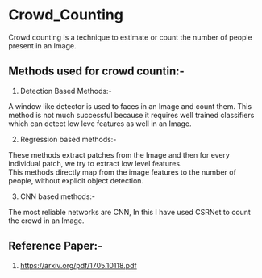 # Crowd_Counting
Crowd counting is a technique to estimate or count the number of people present in an Image. 

## Methods used for crowd countin:-

1. Detection Based Methods:-  

A window like detector is used to faces in an Image and count them. This method is not much successful because it requires well trained classifiers which can detect low leve features as well in an Image.  

2. Regression based methods:-  

These methods extract patches from the Image and then for every individual patch, we try to extract low level features.  
This methods directly map from the image features to the number of people, without explicit object detection.  

3. CNN based methods:-  

The most reliable networks are CNN, In this I have used CSRNet to count the crowd in an Image.  


## Reference Paper:-

1. https://arxiv.org/pdf/1705.10118.pdf  
